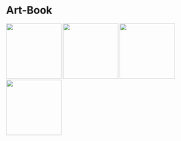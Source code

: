 # Art-Book
<img src= "https://user-images.githubusercontent.com/73194842/233939979-fea9a464-e5af-4d61-841a-b64d2de9feee.png" width="/2" height="150">

<img src = "https://user-images.githubusercontent.com/73194842/233940117-e2a8ed2f-60ea-4d73-bb5b-e8b388c5c6a8.png" width="/2" height="150">

<img src = "https://user-images.githubusercontent.com/73194842/233940003-62d3e9a2-85a2-4d63-ba37-8dc5ea051ef1.png" width="/2" height="150">

<img src = "https://user-images.githubusercontent.com/73194842/233940582-0cb7db6b-0c73-4ae8-aefd-6dbc9b95b9cd.png" width="/2" height="150">


